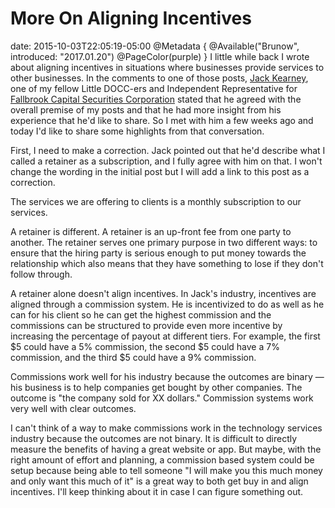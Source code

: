 # More On Aligning Incentives
date: 2015-10-03T22:05:19-05:00
@Metadata {
  @Available("Brunow", introduced: "2017.01.20")
  @PageColor(purple)
}
I little while back I wrote about aligning incentives in situations where businesses provide services to other businesses. In the comments to one of those posts, [Jack Kearney](https://www.linkedin.com/in/johndjackkearneysr), one of my fellow Little DOCC-ers and Independent Representative for [Fallbrook Capital Securities Corporation](http://www.fallbrookcapital.com) stated that he agreed with the overall premise of my posts and that he had more insight from his experience that he'd like to share. So I met with him a few weeks ago and today I'd like to share some highlights from that conversation.

First, I need to make a correction. Jack pointed out that he'd describe what I called a retainer as a subscription, and I fully agree with him on that. I won't change the wording in the initial post but I will add a link to this post as a correction.

The services we are offering to clients is a monthly subscription to our services.

A retainer is different. A retainer is an up-front fee from one party to another. The retainer serves one primary purpose in two different ways: to ensure that the hiring party is serious enough to put money towards the relationship which also means that they have something to lose if they don't follow through.

A retainer alone doesn't align incentives. In Jack's industry, incentives are aligned through a commission system. He is incentivized to do as well as he can for his client so he can get the highest commission and the commissions can be structured to provide even more incentive by increasing the percentage of payout at different tiers. For example, the first $5 could have a 5% commission, the second $5 could have a 7% commission, and the third $5 could have a 9% commission. 

Commissions work well for his industry because the outcomes are binary &mdash; his business is to help companies get bought by other companies. The outcome is "the company sold for XX dollars." Commission systems work very well with clear outcomes.

I can't think of a way to make commissions work in the technology services industry because the outcomes are not binary. It is difficult to directly measure the benefits of having a great website or app. But maybe, with the right amount of effort and planning, a commission based system could be setup because being able to tell someone "I will make you this much money and only want this much of it" is a great way to both get buy in and align incentives. I'll keep thinking about it in case I can figure something out.
